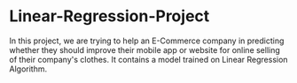 # Linear-Regression-Project
In this project, we are trying to help an E-Commerce company in predicting whether they should improve their mobile app or website for online selling of their company's clothes. It contains a model trained on Linear Regression Algorithm.
